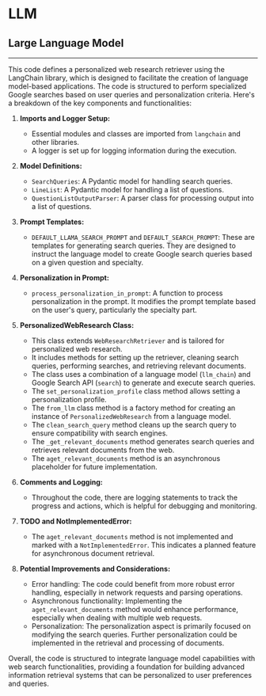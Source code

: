 # LLM

## Large Language Model
---

This code defines a personalized web research retriever using the LangChain library, which is designed to facilitate the creation of language model-based applications. The code is structured to perform specialized Google searches based on user queries and personalization criteria. Here's a breakdown of the key components and functionalities:

1. **Imports and Logger Setup:**
   - Essential modules and classes are imported from `langchain` and other libraries.
   - A logger is set up for logging information during the execution.

2. **Model Definitions:**
   - `SearchQueries`: A Pydantic model for handling search queries.
   - `LineList`: A Pydantic model for handling a list of questions.
   - `QuestionListOutputParser`: A parser class for processing output into a list of questions.

3. **Prompt Templates:**
   - `DEFAULT_LLAMA_SEARCH_PROMPT` and `DEFAULT_SEARCH_PROMPT`: These are templates for generating search queries. They are designed to instruct the language model to create Google search queries based on a given question and specialty.

4. **Personalization in Prompt:**
   - `process_personalization_in_prompt`: A function to process personalization in the prompt. It modifies the prompt template based on the user's query, particularly the specialty part.

5. **PersonalizedWebResearch Class:**
   - This class extends `WebResearchRetriever` and is tailored for personalized web research.
   - It includes methods for setting up the retriever, cleaning search queries, performing searches, and retrieving relevant documents.
   - The class uses a combination of a language model (`llm_chain`) and Google Search API (`search`) to generate and execute search queries.
   - The `set_personalization_profile` class method allows setting a personalization profile.
   - The `from_llm` class method is a factory method for creating an instance of `PersonalizedWebResearch` from a language model.
   - The `clean_search_query` method cleans up the search query to ensure compatibility with search engines.
   - The `_get_relevant_documents` method generates search queries and retrieves relevant documents from the web.
   - The `aget_relevant_documents` method is an asynchronous placeholder for future implementation.

6. **Comments and Logging:**
   - Throughout the code, there are logging statements to track the progress and actions, which is helpful for debugging and monitoring.

7. **TODO and NotImplementedError:**
   - The `aget_relevant_documents` method is not implemented and marked with a `NotImplementedError`. This indicates a planned feature for asynchronous document retrieval.

8. **Potential Improvements and Considerations:**
   - Error handling: The code could benefit from more robust error handling, especially in network requests and parsing operations.
   - Asynchronous functionality: Implementing the `aget_relevant_documents` method would enhance performance, especially when dealing with multiple web requests.
   - Personalization: The personalization aspect is primarily focused on modifying the search queries. Further personalization could be implemented in the retrieval and processing of documents.

Overall, the code is structured to integrate language model capabilities with web search functionalities, providing a foundation for building advanced information retrieval systems that can be personalized to user preferences and queries.

